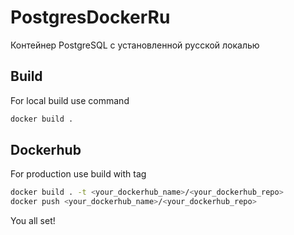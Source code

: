 # PostgresDockerRu
Контейнер PostgreSQL с установленной русской локалью

## Build
For local build use command

```bash
docker build .
```

## Dockerhub
For production use build with tag

```bash
docker build . -t <your_dockerhub_name>/<your_dockerhub_repo>
docker push <your_dockerhub_name>/<your_dockerhub_repo>
```

You all set!
